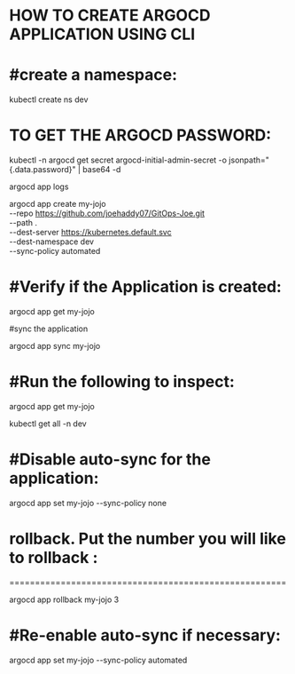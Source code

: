 HOW TO CREATE ARGOCD APPLICATION USING CLI
================================

#create a namespace:
====================

kubectl create ns dev

TO GET THE ARGOCD PASSWORD:
===========================

kubectl -n argocd get secret argocd-initial-admin-secret -o jsonpath="{.data.password}" | base64 -d

argocd app logs <IP>

argocd app create my-jojo \
  --repo https://github.com/joehaddy07/GitOps-Joe.git \
  --path . \
  --dest-server https://kubernetes.default.svc \
  --dest-namespace dev \
  --sync-policy automated



#Verify if the Application is created:
======================================

argocd app get my-jojo

#sync the application

argocd app sync my-jojo

#Run the following to inspect:
==============================

argocd app get my-jojo

kubectl get all -n dev

#Disable auto-sync for the application:
=======================================

argocd app set my-jojo --sync-policy none


# rollback. Put the number you will like to rollback :
======================================================

argocd app rollback my-jojo 3

#Re-enable auto-sync if necessary:
==================================

argocd app set my-jojo --sync-policy automated